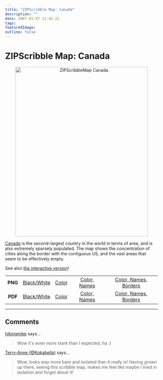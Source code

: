 ```yaml
---
title: "ZIPScribble Map: Canada"
description: ""
date: 2007-01-07 21:45:22
tags: 
featuredImage: 
outline: false
---
```


# ZIPScribble Map: Canada

<p align="center"><img class="aligncenter" title="ZIPScribbleMap Canada" src="https://media.eagereyes.org/media/attachments/ZIPScribbleMaps/ZIPScribbleMap-Canada-color-names-borders.png" alt="ZIPScribbleMap Canada" width="436" height="559" border="0" /></p>

<a href="http://en.wikipedia.org/wiki/Canada">Canada</a> is the second-largest country in the world in terms of area, and is also extremely sparsely populated. The map shows the concentration of cities along the border with the contiguous US, and the vast areas that seem to be effectively empty.

See also <a href="/zipscribble-maps/interactive-zipscribble-map#CA">the interactive version</a>!

<table width="80%" border="0" align="center">
<tbody>
<tr>
<td align="center"><strong>PNG</strong></td>
<td align="center"><a href="https://media.eagereyes.org/media/attachments/ZIPScribbleMaps/ZIPScribbleMap-Canada.png" target="_blank" rel="slb_off">Black/White</a></td>
<td align="center"><a href="https://media.eagereyes.org/media/attachments/ZIPScribbleMaps/ZIPScribbleMap-Canada-color.png" target="_blank" rel="slb_off">Color</a></td>
<td align="center"><a href="https://media.eagereyes.org/media/attachments/ZIPScribbleMaps/ZIPScribbleMap-Canada-color-names.png" target="_blank" rel="slb_off">Color, Names</a></td>
<td align="center"><a href="https://media.eagereyes.org/media/attachments/ZIPScribbleMaps/ZIPScribbleMap-Canada-color-names-borders.png" target="_blank" rel="slb_off">Color, Names, Borders</a></td>
</tr>
<tr>
<td align="center"><strong>PDF</strong></td>
<td align="center"><a href="https://media.eagereyes.org/media/attachments/ZIPScribbleMaps/ZIPScribbleMap-Canada.pdf" target="_blank">Black/White</a></td>
<td align="center"><a href="https://media.eagereyes.org/media/attachments/ZIPScribbleMaps/ZIPScribbleMap-Canada-color.pdf" target="_blank">Color </a></td>
<td align="center"><a href="https://media.eagereyes.org/media/attachments/ZIPScribbleMaps/ZIPScribbleMap-Canada-color-names.pdf" target="_blank">Color, Names</a></td>
<td align="center"><a href="https://media.eagereyes.org/media/attachments/ZIPScribbleMaps/ZIPScribbleMap-Canada-color-names-borders.pdf" target="_blank">Color, Names, Borders</a></td>
</tr>
</tbody>
</table>


<PostedBy />


<aside class="comments">

---
## Comments

<a href="http://www.hikingmike.com" rel="nofollow noopener" target="_blank">hikingmike</a> says…
>	Wow it's even more stark than I expected, ha :)

<a href="http://twitter.com/Kokabella" rel="nofollow noopener" target="_blank">Terry-Anne (@Kokabella)</a> says…
>	Wow, looks way more bare and isolated than it really is! Having grown up there, seeing this scribble map, makes me feel like maybe I lived in isolation and forgot about it!

</aside>


